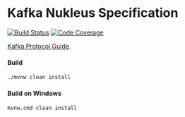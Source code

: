 # Kafka Nukleus Specification

[![Build Status][build-status-image]][build-status]
[![Code Coverage][code-coverage-image]][code-coverage]

[Kafka Protocol Guide](http://kafka.apache.org/protocol.html).

#### Build
```bash
./mvnw clean install
```
#### Build on Windows
```bash
mvnw.cmd clean install
```

[build-status-image]: https://travis-ci.org/reaktivity/nukleus-kafka.spec.svg?branch=develop
[build-status]: https://travis-ci.org/reaktivity/nukleus-kafka.spec
[code-coverage-image]: https://codecov.io/gh/reaktivity/nukleus-kafka.spec/branch/develop/graph/badge.svg
[code-coverage]: https://codecov.io/gh/reaktivity/nukleus-kafka.spec
